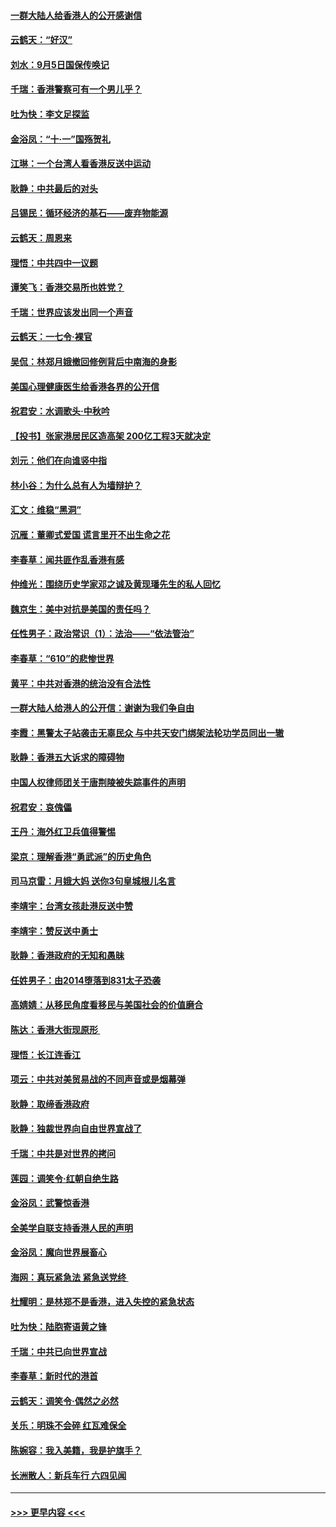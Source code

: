 #### [一群大陆人给香港人的公开感谢信](../pages/nsc993/n11514797.md?t=09111833) 
#### [云鹤天：“好汉”](../pages/nsc993/n11513536.md?t=09111833) 
#### [刘水：9月5日国保传唤记](../pages/nsc993/n11513460.md?t=09111833) 
#### [千瑞：香港警察可有一个男儿乎？](../pages/nsc993/n11513109.md?t=09111833) 
#### [吐为快：李文足探监](../pages/nsc993/n11509622.md?t=09111833) 
#### [金浴凤：“十‧一”国殇贺礼](../pages/nsc993/n11509593.md?t=09111833) 
#### [江琳：一个台湾人看香港反送中运动](../pages/nsc993/n11509211.md?t=09111833) 
#### [耿静：中共最后的对头](../pages/nsc993/n11508308.md?t=09111833) 
#### [吕锡民：循环经济的基石——废弃物能源](../pages/nsc993/n11508212.md?t=09111833) 
#### [云鹤天：周恩来](../pages/nsc993/n11508055.md?t=09111833) 
#### [理悟：中共四中一议题](../pages/nsc993/n11507782.md?t=09111833) 
#### [谭笑飞：香港交易所也姓党？](../pages/nsc993/n11507753.md?t=09111833) 
#### [千瑞：世界应该发出同一个声音](../pages/nsc993/n11507290.md?t=09111833) 
#### [云鹤天：一七令‧裸官](../pages/nsc993/n11507177.md?t=09111833) 
#### [吴侃：林郑月娥撤回修例背后中南海的身影](../pages/nsc993/n11506876.md?t=09111833) 
#### [美国心理健康医生给香港各界的公开信](../pages/nsc993/n11506809.md?t=09111833) 
#### [祝君安：水调歌头‧中秋吟](../pages/nsc993/n11506758.md?t=09111833) 
#### [【投书】张家港居民区造高架 200亿工程3天就决定](../pages/nsc993/n11506682.md?t=09111833) 
#### [刘元：他们在向谁竖中指](../pages/nsc993/n11505384.md?t=09111833) 
#### [林小谷：为什么总有人为墙辩护？](../pages/nsc993/n11505226.md?t=09111833) 
#### [汇文：维稳“黑洞”](../pages/nsc993/n11504347.md?t=09111833) 
#### [沉雁：董卿式爱国 谎言里开不出生命之花](../pages/nsc993/n11503215.md?t=09111833) 
#### [李春草：闻共匪作乱香港有感](../pages/nsc993/n11503072.md?t=09111833) 
#### [仲维光：围绕历史学家邓之诚及黄现璠先生的私人回忆](../pages/nsc993/n11501330.md?t=09111833) 
#### [魏京生：美中对抗是美国的责任吗？](../pages/nsc993/n11500723.md?t=09111833) 
#### [任性男子：政治常识（1）：法治——“依法管治”](../pages/nsc993/n11500791.md?t=09111833) 
#### [李春草：“610”的悲惨世界](../pages/nsc993/n11501141.md?t=09111833) 
#### [黄平：中共对香港的统治没有合法性](../pages/nsc993/n11499473.md?t=09111833) 
#### [一群大陆人给港人的公开信：谢谢为我们争自由](../pages/nsc993/n11500402.md?t=09111833) 
#### [李霞：黑警太子站袭击无辜民众 与中共天安门绑架法轮功学员同出一辙](../pages/nsc993/n11499805.md?t=09111833) 
#### [耿静：香港五大诉求的障碍物](../pages/nsc993/n11497578.md?t=09111833) 
#### [中国人权律师团关于唐荆陵被失踪事件的声明](../pages/nsc993/n11500014.md?t=09111833) 
#### [祝君安：哀傀儡](../pages/nsc993/n11499776.md?t=09111833) 
#### [王丹：海外红卫兵值得警惕](../pages/nsc993/n11498138.md?t=09111833) 
#### [梁京：理解香港“勇武派”的历史角色](../pages/nsc993/n11498006.md?t=09111833) 
#### [司马京雷：月娥大妈  送你3句皇城根儿名言](../pages/nsc993/n11497885.md?t=09111833) 
#### [李靖宇：台湾女孩赴港反送中赞](../pages/nsc993/n11497721.md?t=09111833) 
#### [李靖宇：赞反送中勇士](../pages/nsc993/n11497452.md?t=09111833) 
#### [耿静：香港政府的无知和愚昧](../pages/nsc993/n11494238.md?t=09111833) 
#### [任姓男子：由2014堕落到831太子恐袭](../pages/nsc993/n11496683.md?t=09111833) 
#### [高婧婧：从移民角度看移民与美国社会的价值磨合](../pages/nsc993/n11495757.md?t=09111833) 
#### [陈达：香港大街现原形 ](../pages/nsc993/n11495441.md?t=09111833) 
#### [理悟：长江连香江](../pages/nsc993/n11495377.md?t=09111833) 
#### [项云：中共对美贸易战的不同声音或是烟幕弹](../pages/nsc993/n11494929.md?t=09111833) 
#### [耿静：取缔香港政府](../pages/nsc993/n11494218.md?t=09111833) 
#### [耿静：独裁世界向自由世界宣战了](../pages/nsc993/n11494190.md?t=09111833) 
#### [千瑞：中共是对世界的拷问](../pages/nsc993/n11493021.md?t=09111833) 
#### [莲园：调笑令‧红朝自绝生路](../pages/nsc993/n11493011.md?t=09111833) 
#### [金浴凤：武警惊香港](../pages/nsc993/n11492994.md?t=09111833) 
#### [全美学自联支持香港人民的声明](../pages/nsc993/n11492630.md?t=09111833) 
#### [金浴凤：魔向世界展畜心](../pages/nsc993/n11492599.md?t=09111833) 
#### [海网：真玩紧急法 紧急送党终 ](../pages/nsc993/n11492535.md?t=09111833) 
#### [杜耀明：是林郑不是香港，进入失控的紧急状态](../pages/nsc993/n11491420.md?t=09111833) 
#### [吐为快：陆胞寄语黄之锋](../pages/nsc993/n11491117.md?t=09111833) 
#### [千瑞：中共已向世界宣战](../pages/nsc993/n11490123.md?t=09111833) 
#### [李春草：新时代的港首](../pages/nsc993/n11489864.md?t=09111833) 
#### [云鹤天：调笑令·偶然之必然](../pages/nsc993/n11489701.md?t=09111833) 
#### [关乐：明珠不会碎 红瓦难保全](../pages/nsc993/n11489647.md?t=09111833) 
#### [陈婉容：我入美籍，我是护旗手？](../pages/nsc993/n11487908.md?t=09111833) 
#### [长洲散人：新兵车行 六四见闻](../pages/nsc993/n11487729.md?t=09111833) 

----
#### [ >>> 更早内容 <<< ](../indexes/nsc993-earlier.md)
